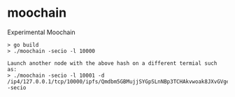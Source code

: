 # moochain

Experimental Moochain

```
> go build
> ./moochain -secio -l 10000

Launch another node with the above hash on a different termial such as:
> ./moochain -secio -l 10001 -d /ip4/127.0.0.1/tcp/10000/ipfs/Qmdbm5GBMujjSYGpSLnNBp3TCHAkvwoak8JXvGVgeKqE1T -secio
```
